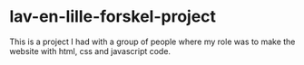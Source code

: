 # lav-en-lille-forskel-project
This is a project I had with a group of people where my role was to make the website with html, css and javascript code. 
